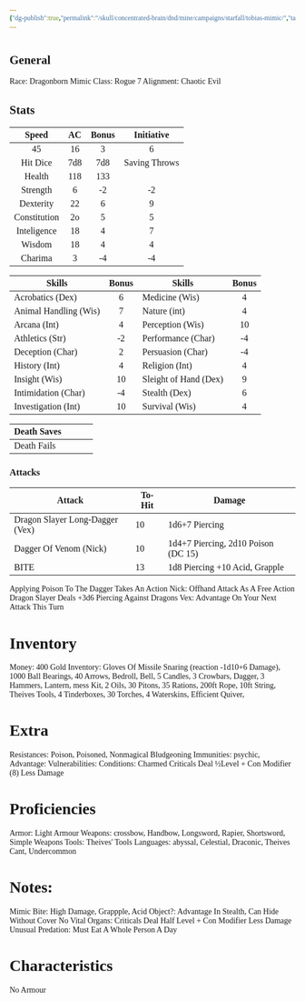 ```yaml
---
{"dg-publish":true,"permalink":"/skull/concentrated-brain/dnd/mine/campaigns/starfall/tobias-mimic/","tags":["Tagless"],"noteIcon":""}
---
```


<style id="Force_Custom_Fonts" type="text/css">@font-face{font-style:normal;font-family:"Merriweather";src:local("Merriweather")}@font-face{font-style:bolder;font-family:"Merriweather";src:local("Merriweather")}@font-face{font-style:normal;font-family:"Merriweather";src:local("Merriweather");unicode-range:U+0-FF,U+2E80-9FFF,U+F900-FAFF,U+FE30-FE4F,U+20000-2FA1F}@font-face{font-style:bolder;font-family:"Merriweather";src:local("Merriweather");unicode-range:U+0-FF,U+2E80-9FFF,U+F900-FAFF,U+FE30-FE4F,U+20000-2FA1F}@font-face{font-style:normal;font-family:"Merriweather";src:local("Merriweather");unicode-range:U+0-FF}@font-face{font-style:bolder;font-family:"Merriweather";src:local("Merriweather");unicode-range:U+0-FF}:not(pre):not(code):not(textarea):not(tt):not(kbd):not(samp):not(var){font-family:"Merriweather"!important}pre,code,textarea,tt,kbd,samp,var{font-family:monospace!important}pre *,code *,textarea *,tt *,kbd *,samp *,var *{font-family:monospace!important}</style>


# <center><span style="color:#323456"> </span></center>



## General
 Race:  Dragonborn Mimic
 Class: Rogue 7
 Alignment: Chaotic Evil


## Stats

|    Speed     | AC  | Bonus |  Initiative   |
| :----------: | :-: | :---: | :-----------: |
|      45     |  16   |   3    |    6           |
|   Hit Dice   |  7d8   | 7d8      | Saving Throws |
|    Health    |  118   |    133   |               |
|   Strength   |  6   |     -2  |        -2       |
|  Dexterity   |   22  |    6   |        9       |
| Constitution |   2o  |     5  |        5       |
| Inteligence  |   18  |    4   |        7       |
|    Wisdom    |   18  |    4   |        4      |
|   Charima    |    3 |     -4  |     -4          |

| Skills                | Bonus | Skills                | Bonus |
| --------------------- | :---: | --------------------- | :---: |
| Acrobatics (Dex)      |    6   | Medicine (Wis)        |4       |
| Animal Handling (Wis) |   7    | Nature (int)          | 4      |
| Arcana (Int)          |   4    | Perception (Wis)      |  10     |
| Athletics (Str)       |   -2    | Performance (Char)    |   -4    |
| Deception (Char)      |     2  | Persuasion (Char)     |    -4   |
| History (Int)         |     4  | Religion (Int)        |      4 |
| Insight (Wis)         |     10  | Sleight of Hand (Dex) |      9 |
| Intimidation (Char)   |       -4| Stealth (Dex)         |       6|
| Investigation (Int)   |    10   | Survival (Wis)        |      4 |

| Death Saves  |     |     |     |
| ------------ | --- | --- | --- |
| Death Fails |     |     |     |
### Attacks

| Attack                          | To-Hit | Damage                              |
| ------------------------------- | ------ | ----------------------------------- |
| Dragon Slayer Long-Dagger (Vex) | 10     | 1d6+7 Piercing                      |
| Dagger Of Venom (Nick)          | 10     | 1d4+7 Piercing, 2d10 Poison (DC 15) |
|     BITE                            |  13      | 1d8 Piercing +10 Acid, Grapple                                    |

Applying  Poison To The Dagger Takes An Action
Nick: Offhand Attack As A Free Action
Dragon Slayer Deals +3d6 Piercing Against Dragons
Vex: Advantage On Your Next Attack This Turn


# Inventory

Money: 400 Gold
Inventory: Gloves Of Missile Snaring (reaction -1d10+6 Damage), 1000 Ball Bearings, 40 Arrows, Bedroll, Bell, 5 Candles, 3 Crowbars, Dagger, 3 Hammers, Lantern, mess Kit, 2 Oils, 30 Pitons, 35 Rations, 200ft Rope, 10ft String, Theives Tools, 4 Tinderboxes, 30 Torches, 4 Waterskins, Efficient Quiver, 
# Extra
Resistances: Poison, Poisoned, Nonmagical Bludgeoning
Immunities: psychic, 
Advantage: 
Vulnerabilities: 
Conditions: Charmed
Criticals Deal ½Level + Con Modifier (8) Less Damage

# Proficiencies
		
Armor:  Light Armour
Weapons: crossbow, Handbow, Longsword, Rapier, Shortsword, Simple Weapons
Tools: Theives' Tools
Languages: abyssal, Celestial, Draconic, Theives Cant, Undercommon

# Notes: 
Mimic Bite: High Damage, Grappple, Acid
Object?: Advantage In Stealth, Can Hide Without Cover
No Vital Organs: Criticals Deal Half Level + Con Modifier Less Damage
Unusual Predation: Must Eat A Whole Person A Day


# Characteristics 

No Armour